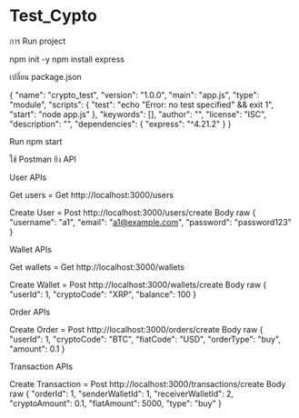 # Test_Cypto
การ Run project

npm init -y
npm install express

เปลี่ยน package.json 

{
  "name": "crypto_test",
  "version": "1.0.0",
  "main": "app.js",
  "type": "module",
  "scripts": {
    "test": "echo \"Error: no test specified\" && exit 1",
    "start": "node app.js"
  },
  "keywords": [],
  "author": "",
  "license": "ISC",
  "description": "",
  "dependencies": {
    "express": "^4.21.2"
  }
}

Run npm start

ใช้ Postman ยิง API 

User APIs

Get users = Get http://localhost:3000/users 


Create User = Post http://localhost:3000/users/create 
Body raw 
{
  "username": "a1",
  "email": "a1@example.com",
  "password": "password123"
}

Wallet APIs

Get wallets  = Get http://localhost:3000/wallets

Create Wallet = Post http://localhost:3000/wallets/create
Body raw 
{
  "userId": 1,
  "cryptoCode": "XRP",
  "balance": 100
}

Order APIs

Create Order = Post http://localhost:3000/orders/create
Body raw 
{
  "userId": 1,
  "cryptoCode": "BTC",
  "fiatCode": "USD",
  "orderType": "buy",
  "amount": 0.1
}

Transaction APIs

Create Transaction = Post http://localhost:3000/transactions/create
Body raw 
{
  "orderId": 1,
  "senderWalletId": 1,
  "receiverWalletId": 2,
  "cryptoAmount": 0.1,
  "fiatAmount": 5000,
  "type": "buy"
}


